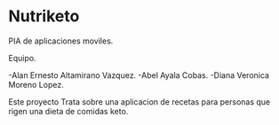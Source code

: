 # Nutriketo
PIA de aplicaciones moviles.

Equipo.

-Alan Ernesto Altamirano Vazquez.
-Abel Ayala Cobas.
-Diana Veronica Moreno Lopez.

Este proyecto Trata sobre una aplicacion de recetas para personas que rigen una dieta de comidas keto.
